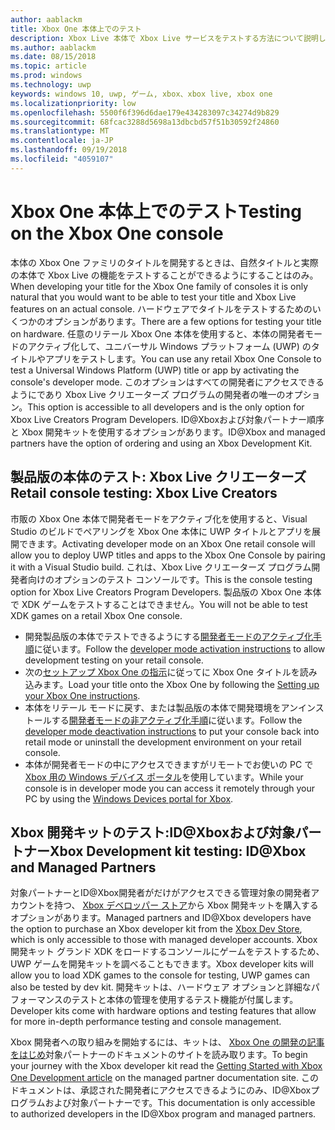 ```yaml
---
author: aablackm
title: Xbox One 本体上でのテスト
description: Xbox Live 本体で Xbox Live サービスをテストする方法について説明します
ms.author: aablackm
ms.date: 08/15/2018
ms.topic: article
ms.prod: windows
ms.technology: uwp
keywords: windows 10, uwp, ゲーム, xbox、xbox live, xbox one
ms.localizationpriority: low
ms.openlocfilehash: 5500f6f396d6dae179e434283097c34274d9b829
ms.sourcegitcommit: 68fcac3288d5698a13dbcbd57f51b30592f24860
ms.translationtype: MT
ms.contentlocale: ja-JP
ms.lasthandoff: 09/19/2018
ms.locfileid: "4059107"
---
```

# <a name="testing-on-the-xbox-one-console"></a><span data-ttu-id="93747-104">Xbox One 本体上でのテスト</span><span class="sxs-lookup"><span data-stu-id="93747-104">Testing on the Xbox One console</span></span>

<span data-ttu-id="93747-105">本体の Xbox One ファミリのタイトルを開発するときは、自然タイトルと実際の本体で Xbox Live の機能をテストすることができるようにすることはのみ。</span><span class="sxs-lookup"><span data-stu-id="93747-105">When developing your title for the Xbox One family of consoles it is only natural that you would want to be able to test your title and Xbox Live features on an actual console.</span></span> <span data-ttu-id="93747-106">ハードウェアでタイトルをテストするためのいくつかのオプションがあります。</span><span class="sxs-lookup"><span data-stu-id="93747-106">There are a few options for testing your title on hardware.</span></span> <span data-ttu-id="93747-107">任意のリテール Xbox One 本体を使用すると、本体の開発者モードのアクティブ化して、ユニバーサル Windows プラットフォーム (UWP) のタイトルやアプリをテストします。</span><span class="sxs-lookup"><span data-stu-id="93747-107">You can use any retail Xbox One Console to test a Universal Windows Platform (UWP) title or app by activating the console's developer mode.</span></span> <span data-ttu-id="93747-108">このオプションはすべての開発者にアクセスできるようにであり Xbox Live クリエーターズ プログラムの開発者の唯一のオプション。</span><span class="sxs-lookup"><span data-stu-id="93747-108">This option is accessible to all developers and is the only option for Xbox Live Creators Program Developers.</span></span> <span data-ttu-id="93747-109">ID@Xboxおよび対象パートナー順序と Xbox 開発キットを使用するオプションがあります。</span><span class="sxs-lookup"><span data-stu-id="93747-109">ID@Xbox and managed partners have the option of ordering and using an Xbox Development Kit.</span></span>

## <a name="retail-console-testing-xbox-live-creators"></a><span data-ttu-id="93747-110">製品版の本体のテスト: Xbox Live クリエーターズ</span><span class="sxs-lookup"><span data-stu-id="93747-110">Retail console testing: Xbox Live Creators</span></span>

<span data-ttu-id="93747-111">市販の Xbox One 本体で開発者モードをアクティブ化を使用すると、Visual Studio のビルドでペアリングを Xbox One 本体に UWP タイトルとアプリを展開できます。</span><span class="sxs-lookup"><span data-stu-id="93747-111">Activating developer mode on an Xbox One retail console will allow you to deploy UWP titles and apps to the Xbox One Console by pairing it with a Visual Studio build.</span></span> <span data-ttu-id="93747-112">これは、Xbox Live クリエーターズ プログラム開発者向けのオプションのテスト コンソールです。</span><span class="sxs-lookup"><span data-stu-id="93747-112">This is the console testing option for Xbox Live Creators Program Developers.</span></span> <span data-ttu-id="93747-113">製品版の Xbox One 本体で XDK ゲームをテストすることはできません。</span><span class="sxs-lookup"><span data-stu-id="93747-113">You will not be able to test XDK games on a retail Xbox One console.</span></span>

* <span data-ttu-id="93747-114">開発製品版の本体でテストできるようにする[開発者モードのアクティブ化手順](../xbox-apps/devkit-activation.md)に従います。</span><span class="sxs-lookup"><span data-stu-id="93747-114">Follow the [developer mode activation instructions](../xbox-apps/devkit-activation.md) to allow development testing on your retail console.</span></span>  
* <span data-ttu-id="93747-115">次の[セットアップ Xbox One の指示](../xbox-apps/development-environment-setup.md#setting-up-your-xbox-one)に従ってに Xbox One タイトルを読み込みます。</span><span class="sxs-lookup"><span data-stu-id="93747-115">Load your title onto the Xbox One by following the [Setting up your Xbox One instructions](../xbox-apps/development-environment-setup.md#setting-up-your-xbox-one).</span></span>  
* <span data-ttu-id="93747-116">本体をリテール モードに戻す、または製品版の本体で開発環境をアンインストールする[開発者モードの非アクティブ化手順](../xbox-apps/devkit-deactivation.md)に従います。</span><span class="sxs-lookup"><span data-stu-id="93747-116">Follow the [developer mode deactivation instructions](../xbox-apps/devkit-deactivation.md) to put your console back into retail mode or uninstall the development environment on your retail console.</span></span>  
* <span data-ttu-id="93747-117">本体が開発者モードの中にアクセスできますがリモートでお使いの PC で[Xbox 用の Windows デバイス ポータル](../debug-test-perf/device-portal-xbox.md)を使用しています。</span><span class="sxs-lookup"><span data-stu-id="93747-117">While your console is in developer mode you can access it remotely through your PC by using the [Windows Devices portal for Xbox](../debug-test-perf/device-portal-xbox.md).</span></span>  

## <a name="xbox-development-kit-testing-idxbox-and-managed-partners"></a><span data-ttu-id="93747-118">Xbox 開発キットのテスト:ID@Xboxおよび対象パートナー</span><span class="sxs-lookup"><span data-stu-id="93747-118">Xbox Development kit testing: ID@Xbox and Managed Partners</span></span>

<span data-ttu-id="93747-119">対象パートナーとID@Xbox開発者がだけがアクセスできる管理対象の開発者アカウントを持つ、 [Xbox デベロッパー ストア](https://gamedevstore.partners.extranet.microsoft.com/)から Xbox 開発キットを購入するオプションがあります。</span><span class="sxs-lookup"><span data-stu-id="93747-119">Managed partners and ID@Xbox developers have the option to purchase an Xbox developer kit from the [Xbox Dev Store](https://gamedevstore.partners.extranet.microsoft.com/), which is only accessible to those with managed developer accounts.</span></span> <span data-ttu-id="93747-120">Xbox 開発キット グランド XDK をロードするコンソールにゲームをテストするため、UWP ゲームを開発キットを調べることもできます。</span><span class="sxs-lookup"><span data-stu-id="93747-120">Xbox developer kits will allow you to load XDK games to the console for testing, UWP games can also be tested by dev kit.</span></span> <span data-ttu-id="93747-121">開発キットは、ハードウェア オプションと詳細なパフォーマンスのテストと本体の管理を使用するテスト機能が付属します。</span><span class="sxs-lookup"><span data-stu-id="93747-121">Developer kits come with hardware options and testing features that allow for more in-depth performance testing and console management.</span></span>

<span data-ttu-id="93747-122">Xbox 開発者への取り組みを開始するには、キットは、 [Xbox One の開発の記事をはじめ](https://developer.microsoft.com/en-us/games/xbox/docs/xdk/atoc-getting-started)対象パートナーのドキュメントのサイトを読み取ります。</span><span class="sxs-lookup"><span data-stu-id="93747-122">To begin your journey with the Xbox developer kit read the [Getting Started with Xbox One Development article](https://developer.microsoft.com/en-us/games/xbox/docs/xdk/atoc-getting-started) on the managed partner documentation site.</span></span> <span data-ttu-id="93747-123">このドキュメントは、承認された開発者にアクセスできるようにのみ、ID@Xboxプログラムおよび対象パートナーです。</span><span class="sxs-lookup"><span data-stu-id="93747-123">This documentation is only accessible to authorized developers in the ID@Xbox program and managed partners.</span></span>